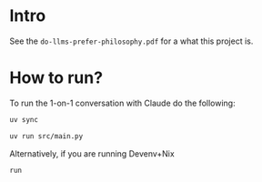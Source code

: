 # Intro

See the `do-llms-prefer-philosophy.pdf` for a what this project is.

# How to run?

To run the 1-on-1 conversation with Claude do the following:

```bash
uv sync
```

```bash
uv run src/main.py
```

Alternatively, if you are running Devenv+Nix

```bash
run
```